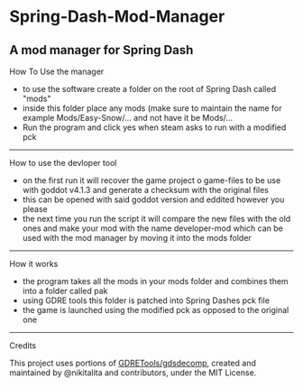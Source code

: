 # Spring-Dash-Mod-Manager
A mod manager for Spring Dash
---
How To Use the manager
- to use the software create a folder on the root of Spring Dash called "mods"
- inside this folder place any mods (make sure to maintain the name for example Mods/Easy-Snow/... and not have it be Mods/...
- Run the program and click yes when steam asks to run with a modified pck
---
How to use the devloper tool
- on the first run it will recover the game project o game-files to be use with goddot v4.1.3 and generate a checksum with the original files
- this can be opened with said goddot version and eddited however you please
- the next time you run the script it will compare the new files with the old ones and make your mod with the name developer-mod which can be used with the mod manager by moving it into the mods folder
---
How it works
- the program takes all the mods in your mods folder and combines them into a folder called pak
- using GDRE tools this folder is patched into Spring Dashes pck file
- the game is launched using the modified pck as opposed to the original one
---
Credits

This project uses portions of [GDRETools/gdsdecomp](https://github.com/GDRETools/gdsdecomp), created and maintained by @nikitalita and contributors, under the MIT License.
